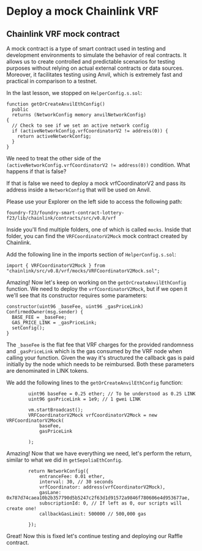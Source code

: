 # Deploy a mock Chainlink VRF

## Chainlink VRF mock contract

A mock contract is a type of smart contract used in testing and development environments to simulate the behavior of real contracts. It allows us to create controlled and predictable scenarios for testing purposes without relying on actual external contracts or data sources. Moreover, it facilitates testing using Anvil, which is extremely fast and practical in comparison to a testnet.

In the last lesson, we stopped on `HelperConfig.s.sol`:

```solidity
function getOrCreateAnvilEthConfig()
  public
  returns (NetworkConfig memory anvilNetworkConfig)
{
  // Check to see if we set an active network config
  if (activeNetworkConfig.vrfCoordinatorV2 != address(0)) {
    return activeNetworkConfig;
  }
}
```

We need to treat the other side of the `(activeNetworkConfig.vrfCoordinatorV2 != address(0))` condition. What happens if that is false?

If that is false we need to deploy a mock vrfCoordinatorV2 and pass its address inside a `NetworkConfig` that will be used on Anvil.

Please use your Explorer on the left side to access the following path:

`foundry-f23/foundry-smart-contract-lottery-f23/lib/chainlink/contracts/src/v0.8/vrf`

Inside you'll find multiple folders, one of which is called `mocks`. Inside that folder, you can find the `VRFCoordinatorV2Mock` mock contract created by Chainlink.

Add the following line in the imports section of `HelperConfig.s.sol`:

```solidity
import { VRFCoordinatorV2Mock } from "chainlink/src/v0.8/vrf/mocks/VRFCoordinatorV2Mock.sol";
```

Amazing! Now let's keep on working on the `getOrCreateAnvilEthConfig` function. We need to deploy the `vrfCoordinatorV2Mock`, but if we open it we'll see that its constructor requires some parameters:

```solidity
constructor(uint96 _baseFee, uint96 _gasPriceLink) ConfirmedOwner(msg.sender) {
  BASE_FEE = _baseFee;
  GAS_PRICE_LINK = _gasPriceLink;
  setConfig();
}
```

The `_baseFee` is the flat fee that VRF charges for the provided randomness and `_gasPriceLink` which is the gas consumed by the VRF node when calling your function. Given the way it's structured the callback gas is paid initially by the node which needs to be reimbursed. Both these parameters are denominated in LINK tokens.

We add the following lines to the `getOrCreateAnvilEthConfig` function:

```solidity
        uint96 baseFee = 0.25 ether; // To be understood as 0.25 LINK
        uint96 gasPriceLink = 1e9; // 1 gwei LINK

        vm.startBroadcast();
        VRFCoordinatorV2Mock vrfCoordinatorV2Mock = new VRFCoordinatorV2Mock(
            baseFee,
            gasPriceLink

        );
```

Amazing! Now that we have everything we need, let's perform the return, similar to what we did in `getSepoliaEthConfig`.

```solidity
        return NetworkConfig({
            entranceFee: 0.01 ether,
            interval: 30, // 30 seconds
            vrfCoordinator: address(vrfCoordinatorV2Mock),
            gasLane: 0x787d74caea10b2b357790d5b5247c2f63d1d91572a9846f780606e4d953677ae,
            subscriptionId: 0, // If left as 0, our scripts will create one!
            callbackGasLimit: 500000 // 500,000 gas

        });
```

Great! Now this is fixed let's continue testing and deploying our Raffle contract.
